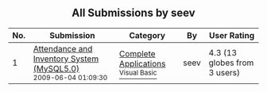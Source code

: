 ﻿<div align="center">

## All Submissions by seev

</div>

No.  | Submission | Category | By   | User Rating
---- | ---------- | -------- | ---- | -----------
1 | [Attendance and Inventory System \(MySQL5\.0\)<br /><sup>2009-06-04 01:09:30</sup>](https://github.com/Planet-Source-Code/seev-attendance-and-inventory-system-mysql5-0__1-72313) | [Complete Applications<br /><sup>Visual Basic</sup>](../ByCategory/complete-applications__1-27.md) | seev | 4.3 (13 globes from 3 users)
